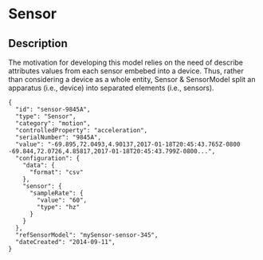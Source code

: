 # Sensor

## Description

The motivation for developing this model relies on the need of describe attributes values from each sensor embebed into a device. Thus, rather than considering a device as a whole entity, Sensor & SensorModel split an apparatus (i.e., device) into separated elements (i.e., sensors).

```
{
  "id": "sensor-9845A",
  "type": "Sensor",
  "category": "motion",
  "controlledProperty": "acceleration",
  "serialNumber": "9845A",
  "value": "-69.895,72.0493,4.90137,2017-01-18T20:45:43.765Z-0800 -69.844,72.0726,4.85817,2017-01-18T20:45:43.799Z-0800...",
  "configuration": {
    "data": {  
      "format": "csv"
    },
    "sensor": {  
      "sampleRate": {
        "value": "60",
        "type": "hz"
      }
    }
  },
  "refSensorModel": "mySensor-sensor-345",
  "dateCreated": "2014-09-11",
}
```
